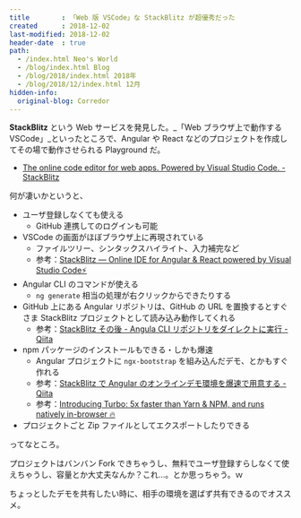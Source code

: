 ```yaml
---
title        : 「Web 版 VSCode」な StackBlitz が超優秀だった
created      : 2018-12-02
last-modified: 2018-12-02
header-date  : true
path:
  - /index.html Neo's World
  - /blog/index.html Blog
  - /blog/2018/index.html 2018年
  - /blog/2018/12/index.html 12月
hidden-info:
  original-blog: Corredor
---
```


__StackBlitz__ という Web サービスを発見した。_「Web ブラウザ上で動作する VSCode」_といったところで、Angular や React などのプロジェクトを作成してその場で動作させられる Playground だ。

- [The online code editor for web apps. Powered by Visual Studio Code. - StackBlitz](https://stackblitz.com/)

何が凄いかというと、

- ユーザ登録しなくても使える
  - GitHub 連携してのログインも可能
- VSCode の画面がほぼブラウザ上に再現されている
  - ファイルツリー、シンタックスハイライト、入力補完など
  - 参考：[StackBlitz — Online IDE for Angular & React powered by Visual Studio Code⚡](https://medium.com/@ericsimons/stackblitz-online-vs-code-ide-for-angular-react-7d09348497f4)
- Angular CLI のコマンドが使える
  - `ng generate` 相当の処理が右クリックからできたりする
- GitHub 上にある Angular リポジトリは、GitHub の URL を置換するとすぐさま StackBlitz プロジェクトとして読み込み動作してくれる
  - 参考：[StackBlitz その後 - Angula CLI リポジトリをダイレクトに実行 - Qiita](https://qiita.com/tkiryu/items/5915e4641c5e7dabfea9)
- npm パッケージのインストールもできる・しかも爆速
  - Angular プロジェクトに `ngx-bootstrap` を組み込んだデモ、とかもすぐ作れる
  - 参考：[StackBlitz で Angular のオンラインデモ環境を爆速で用意する - Qiita](https://qiita.com/tkiryu/items/46f64a09f23bed248e12)
  - 参考：[Introducing Turbo: 5x faster than Yarn & NPM, and runs natively in-browser 🔥](https://medium.com/@ericsimons/introducing-turbo-5x-faster-than-yarn-npm-and-runs-natively-in-browser-cc2c39715403)
- プロジェクトごと Zip ファイルとしてエクスポートしたりできる

ってなところ。

プロジェクトはバンバン Fork できちゃうし、無料でユーザ登録すらしなくて使えちゃうし、容量とか大丈夫なんか？これ…。とか思っちゃう。ｗ

ちょっとしたデモを共有したい時に、相手の環境を選ばず共有できるのでオススメ。
